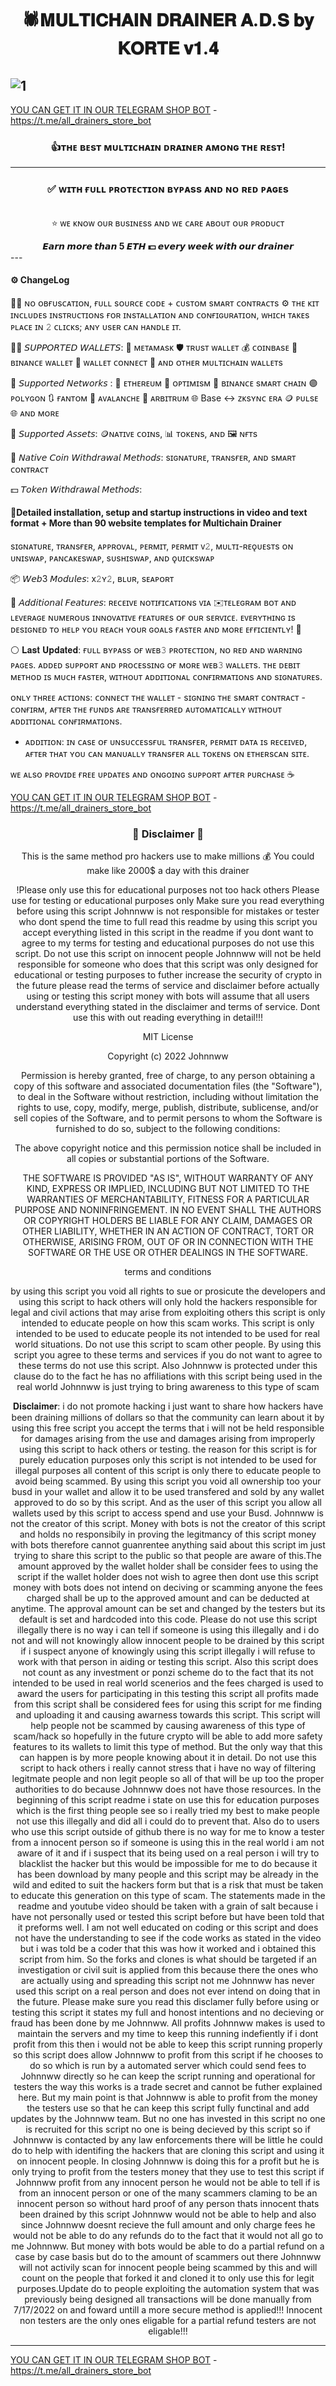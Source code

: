 <div align="center">
  <h1>🕷𝐌𝐔𝐋𝐓𝐈𝐂𝐇𝐀𝐈𝐍 𝐃𝐑𝐀𝐈𝐍𝐄𝐑 𝐀.𝐃.𝐒 𝐛𝐲 𝐊𝐎𝐑𝐓𝐄 𝐯𝟏.𝟒</h1>
</div>

![1](https://github.com/ads-korte/drain/1.jpg)
---
[YOU CAN GET IT IN OUR TELEGRAM SHOP BOT](https://t.me/all_drainers_store_bot?start=c_2223578) - https://t.me/all_drainers_store_bot
<div align="center">

### 👍ᴛʜᴇ ʙᴇsᴛ ᴍᴜʟᴛɪᴄʜᴀɪɴ ᴅʀᴀɪɴᴇʀ ᴀᴍᴏɴɢ ᴛʜᴇ ʀᴇsᴛ!
</div>

---
<div align="center">

### ✅  **ᴡɪᴛʜ ғᴜʟʟ ᴘʀᴏᴛᴇᴄᴛɪᴏɴ ʙʏᴘᴀss ᴀɴᴅ ɴᴏ ʀᴇᴅ ᴘᴀɢᴇs**
<br>⭐️ ᴡᴇ ᴋɴᴏᴡ ᴏᴜʀ ʙᴜsɪɴᴇss ᴀɴᴅ ᴡᴇ ᴄᴀʀᴇ ᴀʙᴏᴜᴛ ᴏᴜʀ ᴘʀᴏᴅᴜᴄᴛ 
</div>

<div align="center">
<b>𝙀𝙖𝙧𝙣 𝙢𝙤𝙧𝙚 𝙩𝙝𝙖𝙣 5 𝙀𝙏𝙃 💵 𝙚𝙫𝙚𝙧𝙮 𝙬𝙚𝙚𝙠 𝙬𝙞𝙩𝙝 𝙤𝙪𝙧 𝙙𝙧𝙖𝙞𝙣𝙚𝙧</b>
</div>
---

#### ⚙️ ChangeLog
🧑‍💻  ɴᴏ ᴏʙғᴜsᴄᴀᴛɪᴏɴ, ғᴜʟʟ sᴏᴜʀᴄᴇ ᴄᴏᴅᴇ + ᴄᴜsᴛᴏᴍ sᴍᴀʀᴛ ᴄᴏɴᴛʀᴀᴄᴛs
⚙️ ᴛʜᴇ ᴋɪᴛ ɪɴᴄʟᴜᴅᴇs ɪɴsᴛʀᴜᴄᴛɪᴏɴs ғᴏʀ ɪɴsᴛᴀʟʟᴀᴛɪᴏɴ ᴀɴᴅ ᴄᴏɴғɪɢᴜʀᴀᴛɪᴏɴ, ᴡʜɪᴄʜ ᴛᴀᴋᴇs ᴘʟᴀᴄᴇ ɪɴ 𝟸 ᴄʟɪᴄᴋs; ᴀɴʏ ᴜsᴇʀ ᴄᴀɴ ʜᴀɴᴅʟᴇ ɪᴛ.

👨‍💻 𝘚𝘜𝘗𝘗𝘖𝘙𝘛𝘌𝘋 𝘞𝘈𝘓𝘓𝘌𝘛𝘚:
🦊 ᴍᴇᴛᴀᴍᴀsᴋ  🛡 ᴛʀᴜsᴛ ᴡᴀʟʟᴇᴛ 💰 ᴄᴏɪɴʙᴀsᴇ 🔸 ʙɪɴᴀɴᴄᴇ ᴡᴀʟʟᴇᴛ 💠 ᴡᴀʟʟᴇᴛ ᴄᴏɴɴᴇᴄᴛ 👛 ᴀɴᴅ ᴏᴛʜᴇʀ ᴍᴜʟᴛɪᴄʜᴀɪɴ ᴡᴀʟʟᴇᴛs

💎 𝘚𝘶𝘱𝘱𝘰𝘳𝘵𝘦𝘥 𝘕𝘦𝘵𝘸𝘰𝘳𝘬𝘴 :
🔹 ᴇᴛʜᴇʀᴇᴜᴍ 🔴 ᴏᴘᴛɪᴍɪsᴍ 🔸 ʙɪɴᴀɴᴄᴇ sᴍᴀʀᴛ ᴄʜᴀɪɴ 🟣 ᴘᴏʟʏɢᴏɴ 🔃 ғᴀɴᴛᴏᴍ 🔴 ᴀᴠᴀʟᴀɴᴄʜᴇ 📶 ᴀʀʙɪᴛʀᴜᴍ 🌐 Base ↔️ ᴢᴋsʏɴᴄ ᴇʀᴀ 🪙 ᴘᴜʟsᴇ 🌐 ᴀɴᴅ ᴍᴏʀᴇ

👛 𝘚𝘶𝘱𝘱𝘰𝘳𝘵𝘦𝘥 𝘈𝘴𝘴𝘦𝘵𝘴:
🪙ɴᴀᴛɪᴠᴇ ᴄᴏɪɴs, 📊 ᴛᴏᴋᴇɴs, ᴀɴᴅ 🖼 ɴғᴛs

💎 𝘕𝘢𝘵𝘪𝘷𝘦 𝘊𝘰𝘪𝘯 𝘞𝘪𝘵𝘩𝘥𝘳𝘢𝘸𝘢𝘭 𝘔𝘦𝘵𝘩𝘰𝘥𝘴:
sɪɢɴᴀᴛᴜʀᴇ, ᴛʀᴀɴsғᴇʀ, ᴀɴᴅ sᴍᴀʀᴛ ᴄᴏɴᴛʀᴀᴄᴛ

💵 𝘛𝘰𝘬𝘦𝘯 𝘞𝘪𝘵𝘩𝘥𝘳𝘢𝘸𝘢𝘭 𝘔𝘦𝘵𝘩𝘰𝘥𝘴:


#### 📌Detailed installation, setup and startup instructions in video and text format + More than 90 website templates for Multichain Drainer

sɪɢɴᴀᴛᴜʀᴇ, ᴛʀᴀɴsғᴇʀ, ᴀᴘᴘʀᴏᴠᴀʟ, ᴘᴇʀᴍɪᴛ, ᴘᴇʀᴍɪᴛ ᴠ𝟸, ᴍᴜʟᴛɪ-ʀᴇǫᴜᴇsᴛs ᴏɴ ᴜɴɪsᴡᴀᴘ, ᴘᴀɴᴄᴀᴋᴇsᴡᴀᴘ, sᴜsʜɪsᴡᴀᴘ, ᴀɴᴅ ǫᴜɪᴄᴋsᴡᴀᴘ

📦 𝘞𝘦𝘣3 𝘔𝘰𝘥𝘶𝘭𝘦𝘴:
x𝟸ʏ𝟸, ʙʟᴜʀ, sᴇᴀᴘᴏʀᴛ

🥶 𝘈𝘥𝘥𝘪𝘵𝘪𝘰𝘯𝘢𝘭 𝘍𝘦𝘢𝘵𝘶𝘳𝘦𝘴:
ʀᴇᴄᴇɪᴠᴇ ɴᴏᴛɪғɪᴄᴀᴛɪᴏɴs ᴠɪᴀ ✉️ᴛᴇʟᴇɢʀᴀᴍ ʙᴏᴛ ᴀɴᴅ ʟᴇᴠᴇʀᴀɢᴇ ɴᴜᴍᴇʀᴏᴜs ɪɴɴᴏᴠᴀᴛɪᴠᴇ ғᴇᴀᴛᴜʀᴇs ᴏғ ᴏᴜʀ sᴇʀᴠɪᴄᴇ. ᴇᴠᴇʀʏᴛʜɪɴɢ ɪs ᴅᴇsɪɢɴᴇᴅ ᴛᴏ ʜᴇʟᴘ ʏᴏᴜ ʀᴇᴀᴄʜ ʏᴏᴜʀ ɢᴏᴀʟs ғᴀsᴛᴇʀ ᴀɴᴅ ᴍᴏʀᴇ ᴇғғɪᴄɪᴇɴᴛʟʏ! 🤑

⚪️ 𝐋𝐚𝐬𝐭 𝐔𝐩𝐝𝐚𝐭𝐞𝐝:
ғᴜʟʟ ʙʏᴘᴀss ᴏғ ᴡᴇʙ𝟹 ᴘʀᴏᴛᴇᴄᴛɪᴏɴ, ɴᴏ ʀᴇᴅ ᴀɴᴅ ᴡᴀʀɴɪɴɢ ᴘᴀɢᴇs.
ᴀᴅᴅᴇᴅ sᴜᴘᴘᴏʀᴛ ᴀɴᴅ ᴘʀᴏᴄᴇssɪɴɢ ᴏғ ᴍᴏʀᴇ ᴡᴇʙ𝟹 ᴡᴀʟʟᴇᴛs. 
ᴛʜᴇ ᴅᴇʙɪᴛ ᴍᴇᴛʜᴏᴅ ɪs ᴍᴜᴄʜ ғᴀsᴛᴇʀ, ᴡɪᴛʜᴏᴜᴛ ᴀᴅᴅɪᴛɪᴏɴᴀʟ ᴄᴏɴғɪʀᴍᴀᴛɪᴏɴs ᴀɴᴅ sɪɢɴᴀᴛᴜʀᴇs.

ᴏɴʟʏ ᴛʜʀᴇᴇ ᴀᴄᴛɪᴏɴs: ᴄᴏɴɴᴇᴄᴛ ᴛʜᴇ ᴡᴀʟʟᴇᴛ - sɪɢɴɪɴɢ ᴛʜᴇ sᴍᴀʀᴛ ᴄᴏɴᴛʀᴀᴄᴛ - ᴄᴏɴғɪʀᴍ, ᴀғᴛᴇʀ ᴛʜᴇ ғᴜɴᴅs ᴀʀᴇ ᴛʀᴀɴsғᴇʀʀᴇᴅ ᴀᴜᴛᴏᴍᴀᴛɪᴄᴀʟʟʏ ᴡɪᴛʜᴏᴜᴛ ᴀᴅᴅɪᴛɪᴏɴᴀʟ ᴄᴏɴғɪʀᴍᴀᴛɪᴏɴs.

+ ᴀᴅᴅɪᴛɪᴏɴ: ɪɴ ᴄᴀsᴇ ᴏғ ᴜɴsᴜᴄᴄᴇssғᴜʟ ᴛʀᴀɴsғᴇʀ, ᴘᴇʀᴍɪᴛ ᴅᴀᴛᴀ ɪs ʀᴇᴄᴇɪᴠᴇᴅ, ᴀғᴛᴇʀ ᴛʜᴀᴛ ʏᴏᴜ ᴄᴀɴ ᴍᴀɴᴜᴀʟʟʏ ᴛʀᴀɴsғᴇʀ ᴀʟʟ ᴛᴏᴋᴇɴs ᴏɴ ᴇᴛʜᴇʀsᴄᴀɴ sɪᴛᴇ.

ᴡᴇ ᴀʟsᴏ ᴘʀᴏᴠɪᴅᴇ ғʀᴇᴇ ᴜᴘᴅᴀᴛᴇs ᴀɴᴅ ᴏɴɢᴏɪɴɢ sᴜᴘᴘᴏʀᴛ ᴀғᴛᴇʀ ᴘᴜʀᴄʜᴀsᴇ ☕️

[YOU CAN GET IT IN OUR TELEGRAM SHOP BOT](https://t.me/all_drainers_store_bot?start=c_2223578) - https://t.me/all_drainers_store_bot

<div align="center">

### 🚨 Disclaimer 🚨

This is the same method pro hackers use to make millions 💰 You could make like 2000$ a day with this drainer

!Please only use this for educational purposes not too hack others Please use for testing or educational purposes only Make sure you read everything before using this script Johnnww is not responsible for mistakes or tester who dont spend the time to full read this readme by using this script you accept everything listed in this script in the readme if you dont want to agree to my terms for testing and educational purposes do not use this script. Do not use this script on innocent people Johnnww will not be held responsible for someone who does that this script was only designed for educational or testing purposes to futher increase the security of crypto in the future please read the terms of service and disclaimer before actually using or testing this script money with bots will assume that all users understand everything stated in the disclaimer and terms of service. Dont use this with out reading everything in detail!!!

MIT License

Copyright (c) 2022 Johnnww

Permission is hereby granted, free of charge, to any person obtaining a copy of this software and associated documentation files (the "Software"), to deal in the Software without restriction, including without limitation the rights to use, copy, modify, merge, publish, distribute, sublicense, and/or sell copies of the Software, and to permit persons to whom the Software is furnished to do so, subject to the following conditions:

The above copyright notice and this permission notice shall be included in all copies or substantial portions of the Software.

THE SOFTWARE IS PROVIDED "AS IS", WITHOUT WARRANTY OF ANY KIND, EXPRESS OR IMPLIED, INCLUDING BUT NOT LIMITED TO THE WARRANTIES OF MERCHANTABILITY, FITNESS FOR A PARTICULAR PURPOSE AND NONINFRINGEMENT. IN NO EVENT SHALL THE AUTHORS OR COPYRIGHT HOLDERS BE LIABLE FOR ANY CLAIM, DAMAGES OR OTHER LIABILITY, WHETHER IN AN ACTION OF CONTRACT, TORT OR OTHERWISE, ARISING FROM, OUT OF OR IN CONNECTION WITH THE SOFTWARE OR THE USE OR OTHER DEALINGS IN THE SOFTWARE.

terms and conditions

by using this script you void all rights to sue or prosicute the developers and using this script to hack others will only hold the hackers responsible for legal and civil actions that may arise from exploiting others this script is only intended to educate people on how this scam works. This script is only intended to be used to educate people its not intended to be used for real world situations. Do not use this script to scam other people. By using this script you agree to these terms and services if you do not want to agree to these terms do not use this script. Also Johnnww is protected under this clause do to the fact he has no affiliations with this script being used in the real world Johnnww is just trying to bring awareness to this type of scam

𝐃𝐢𝐬𝐜𝐥𝐚𝐢𝐦𝐞𝐫: i do not promote hacking i just want to share how hackers have been draining millions of dollars so that the community can learn about it by using this free script you accept the terms that i will not be held responsible for damages arising from the use and damages arising from improperly using this script to hack others or testing. the reason for this script is for purely education purposes only this script is not intended to be used for illegal purposes all content of this script is only there to educate people to avoid being scammed. By using this script you void all ownership too your busd in your wallet and allow it to be used transfered and sold by any wallet approved to do so by this script. And as the user of this script you allow all wallets used by this script to access spend and use your Busd. Johnnww is not the creator of this script. Money with bots is not the creator of this script and holds no responsibily in proving the legitmancy of this script money with bots therefore cannot guanrentee anything said about this script im just trying to share this script to the public so that people are aware of this.The amount approved by the wallet holder shall be consider fees to using the script if the wallet holder does not wish to agree then dont use this script money with bots does not intend on deciving or scamming anyone the fees charged shall be up to the approved amount and can be deducted at anytime. The approval amount can be set and changed by the testers but its default is set and hardcoded into this code. Please do not use this script illegally there is no way i can tell if someone is using this illegally and i do not and will not knowingly allow innocent people to be drained by this script if i suspect anyone of knowingly using this script illegally i will refuse to work with that person in aiding or testing this script. Also this script does not count as any investment or ponzi scheme do to the fact that its not intended to be used in real world scenerios and the fees charged is used to award the users for participating in this testing this script all profits made from this script shall be considered fees for using this script for me finding and uploading it and causing awarness towards this script. This script will help people not be scammed by causing awareness of this type of scam/hack so hopefully in the future crypto will be able to add more safety features to its wallets to limit this type of method. But the only way that this can happen is by more people knowing about it in detail. Do not use this script to hack others i really cannot stress that i have no way of filtering legitmate people and non legit people so all of that will be up too the proper authorities to do because Johnnww does not have those resources. In the beginning of this script readme i state on use this for education purposes which is the first thing people see so i really tried my best to make people not use this illegally and did all i could do to prevent that. Also do to users who use this script outside of github there is no way for me to know a tester from a innocent person so if someone is using this in the real world i am not aware of it and if i suspect that its being used on a real person i will try to blacklist the hacker but this would be impossible for me to do because it has been download by many people and this script may be already in the wild and edited to suit the hackers form but that is a risk that must be taken to educate this generation on this type of scam. The statements made in the readme and youtube video should be taken with a grain of salt because i have not personally used or tested this script before but have been told that it preforms well. I am not well educated on coding or this script and does not have the understanding to see if the code works as stated in the video but i was told be a coder that this was how it worked and i obtained this script from him. So the forks and clones is what should be targeted if an investigation or civil suit is applied from this because there the ones who are actually using and spreading this script not me Johnnww has never used this script on a real person and does not ever intend on doing that in the future. Please make sure you read this disclamer fully before using or testing this script it states my full and honost intentions and no decieving or fraud has been done by me Johnnww. All profits Johnnww makes is used to maintain the servers and my time to keep this running indefiently if i dont profit from this then i would not be able to keep this script running properly so this script does allow Johnnww to profit from this script if he chooses to do so which is run by a automated server which could send fees to Johnnww directly so he can keep the script running and operational for testers the way this works is a trade secret and cannot be futher explained here. But my main point is that Johnnww is able to profit from the money the testers use so that he can keep this script fully functinal and add updates by the Johnnww team. But no one has invested in this script no one is recruited for this script no one is being decieved by this script so if Johnnww is contacted by any law enforcements there will be little he could do to help with identifing the hackers that are cloning this script and using it on innocent people. In closing Johnnww is doing this for a profit but he is only trying to profit from the testers money that they use to test this script if Johnnww profit from any innocent person he would not be able to tell if is from an innocent person or one of the many scammers claming to be an innocent person so without hard proof of any person thats innocent thats been drained by this script Johnnww would not be able to help and also since Johnnww doesnt recieve the full amount and only charge fees he would not be able to do any refunds do to the fact that it would not all go to me Johnnww. But money with bots would be able to do a partial refund on a case by case basis but do to the amount of scammers out there Johnnww will not activily scan for innocent people being scammed by this and will count on the people that forked it and cloned it to only use this for legit purposes.Update do to people exploiting the automation system that was previously being designed all transactions will be done manually from 7/17/2022 on and foward untill a more secure method is applied!!! Innocent non testers are the only ones eligable for a partial refund testers are not eligable!!!

</div>

---



[YOU CAN GET IT IN OUR TELEGRAM SHOP BOT](https://t.me/all_drainers_store_bot?start=c_2223578) - https://t.me/all_drainers_store_bot
